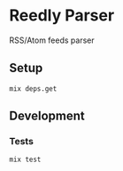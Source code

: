 # Reedly Parser

RSS/Atom feeds parser


## Setup

    mix deps.get


## Development

### Tests

    mix test
